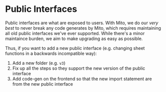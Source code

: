 # Public Interfaces

Public interfaces are what are exposed to users. With Mito, we do our _very best_ to never break any code generates by Mito, which requires maintaining all old public interfaces we've ever supported. While there's a minor maintaince burden, we aim to make upgrading as easy as possible.

Thus, if you want to add a new public interface (e.g. changing sheet functions in a backwards incompatible way):
1. Add a new folder (e.g. `v3`)
2. Fix up all the steps so they support the new version of the public interface
3. Add code-gen on the frontend so that the new import statement are from the new public interface
